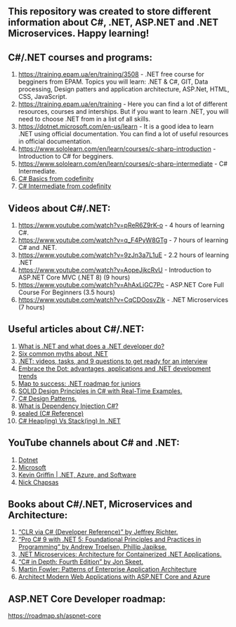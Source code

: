 ## This repository was created to store different information about C#, .NET, ASP.NET and .NET Microservices. Happy learning!

## C#/.NET courses and programs:
1. https://training.epam.ua/en/training/3508 - .NET free course for begginers from EPAM. Topics you will learn: .NET & C#, GIT, Data processing, Design patters and application architecture, ASP.Net, HTML, CSS, JavaScript.
2. https://training.epam.ua/en/training - Here you can find a lot of different resources, courses and interships. But if you want to learn .NET, you will need to choose .NET from in a list of all skills.
3. https://dotnet.microsoft.com/en-us/learn - It is a good idea to learn .NET using official documentation. You can find a lot of useful resources in official documentation.
4. https://www.sololearn.com/en/learn/courses/c-sharp-introduction - Introduction to C# for begginers.
5. https://www.sololearn.com/en/learn/courses/c-sharp-intermediate - C# Intermediate.
6. [C# Basics from codefinity](https://codefinity.com/courses/v2/5e212c93-7f58-440d-b0d3-1446fb2b42b3)
7. [C# Intermediate from codefinity](https://codefinity.com/courses/v2/ff3a339c-e15a-4df1-a3e0-19818bcc7104)

## Videos about C#/.NET:
1. https://www.youtube.com/watch?v=pReR6Z9rK-o - 4 hours of learning C#.
2. https://www.youtube.com/watch?v=q_F4PyW8GTg - 7 hours of learning C# and .NET.
3. https://www.youtube.com/watch?v=9zJn3a7L1uE - 2.2 hours of learning .NET
4. https://www.youtube.com/watch?v=AopeJjkcRvU - Introduction to ASP.NET Core MVC (.NET 8) (9 hours)
5. https://www.youtube.com/watch?v=AhAxLiGC7Pc - ASP.NET Core Full Course For Beginners (3.5 hours)
6. https://www.youtube.com/watch?v=CqCDOosvZIk - .NET Microservices (7 hours)

## Useful articles about C#/.NET:
1. [What is .NET and what does a .NET developer do?](https://training.epam.ua/en/blog/301?lang=ua)
2. [Six common myths about .NET](https://training.epam.ua/en/blog/567?lang=ua)
3. [.NET: videos, tasks, and 9 questions to get ready for an interview](https://training.epam.ua/en/blog/191?lang=ua)
4. [Embrace the Dot: advantages, applications and .NET development trends](https://training.epam.ua/en/blog/507?lang=ua)
5. [Map to success: .NET roadmap for juniors](https://training.epam.ua/en/blog/580?lang=ua)
6. [SOLID Design Principles in C# with Real-Time Examples.](https://dotnettutorials.net/course/solid-design-principles/#:~:text=SOLID%20principles%20represent%20five%20design%20principles%20that%20basically,Open-Closed%20Principle%20which%20is%20also%20known%20as%20OSP.)
7. [C# Design Patterns.](https://www.dofactory.com/net/design-patterns)
8. [What is Dependency Injection C#?](https://stackify.com/dependency-injection-c-sharp/)
9. [sealed (C# Reference)](https://learn.microsoft.com/en-us/dotnet/csharp/language-reference/keywords/sealed)
10. [C# Heap(ing) Vs Stack(ing) In .NET](https://www.c-sharpcorner.com/article/C-Sharp-heaping-vs-stacking-in-net-part-i/)

## YouTube channels about C# and .NET:
1. [Dotnet](https://www.youtube.com/@dotnet/featured)
2. [Microsoft](https://www.youtube.com/@MicrosoftDeveloper/featured)
3. [Kevin Griffin | .NET, Azure, and Software](https://www.youtube.com/@ConsultWithGriff/featured)
4. [Nick Chapsas](https://www.youtube.com/channel/UCrkPsvLGln62OMZRO6K-llg)

## Books about C#/.NET, Microservices and Architecture:
1. [“CLR via C# (Developer Reference)” by Jeffrey Richter.](https://www.amazon.com/CLR-via-4th-Developer-Reference/dp/0735667454)
2. [“Pro C# 9 with .NET 5: Foundational Principles and Practices in Programming” by Andrew Troelsen, Phillip Japikse.](https://www.amazon.com/Pro-NET-Foundational-Principles-Programming/dp/1484269381)
3. [.NET Microservices: Architecture for Containerized .NET Applications.](https://learn.microsoft.com/en-us/dotnet/architecture/microservices/)
4. [“C# in Depth: Fourth Edition” by Jon Skeet.](https://www.amazon.com/C-Depth-Jon-Skeet/dp/1617294535)
5. [Martin Fowler: Patterns of Enterprise Application Architecture](https://www.amazon.com/Patterns-Enterprise-Application-Architecture-Martin/dp/0321127420)
6. [Architect Modern Web Applications with ASP.NET Core and Azure](https://learn.microsoft.com/en-us/dotnet/architecture/modern-web-apps-azure/common-web-application-architectures)

## ASP.NET Core Developer roadmap:
https://roadmap.sh/aspnet-core
